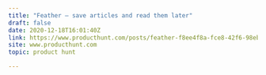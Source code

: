 ```yaml
---
title: "Feather — save articles and read them later"
draft: false
date: 2020-12-18T16:01:40Z
link: https://www.producthunt.com/posts/feather-f8ee4f8a-fce8-42f6-98eb-34ffc8bbbf15?utm_medium=RSS&utm_source=hune
site: www.producthunt.com
topic: product hunt  

---
```

